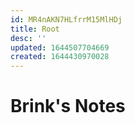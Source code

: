 ```yaml
---
id: MR4nAKN7HLfrrM15MlHDj
title: Root
desc: ''
updated: 1644507704669
created: 1644430970028
---
```

# Brink's Notes